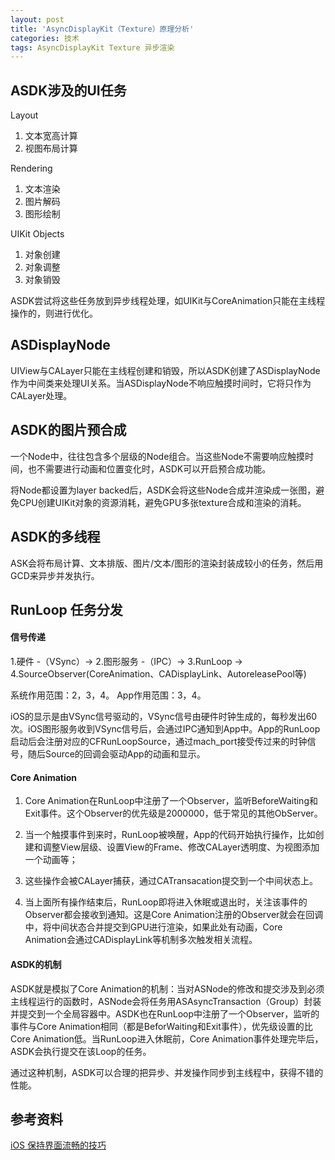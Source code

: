 ```yaml
---
layout: post
title: 'AsyncDisplayKit（Texture）原理分析'
categories: 技术
tags: AsyncDisplayKit Texture 异步渲染
---
```


## ASDK涉及的UI任务
Layout

1. 文本宽高计算
2. 视图布局计算

Rendering

1. 文本渲染
2. 图片解码
3. 图形绘制

UIKit Objects

1. 对象创建
2. 对象调整
3. 对象销毁

ASDK尝试将这些任务放到异步线程处理，如UIKit与CoreAnimation只能在主线程操作的，则进行优化。

## ASDisplayNode

UIView与CALayer只能在主线程创建和销毁，所以ASDK创建了ASDisplayNode作为中间类来处理UI关系。当ASDisplayNode不响应触摸时间时，它将只作为CALayer处理。

## ASDK的图片预合成

一个Node中，往往包含多个层级的Node组合。当这些Node不需要响应触摸时间，也不需要进行动画和位置变化时，ASDK可以开启预合成功能。

将Node都设置为layer backed后，ASDK会将这些Node合成并渲染成一张图，避免CPU创建UIKit对象的资源消耗，避免GPU多张texture合成和渲染的消耗。

## ASDK的多线程

ASK会将布局计算、文本排版、图片/文本/图形的渲染封装成较小的任务，然后用GCD来异步并发执行。

## RunLoop 任务分发

#### 信号传递

1.硬件 -（VSync）-> 2.图形服务 -（IPC）-> 3.RunLoop -> 4.SourceObserver(CoreAnimation、CADisplayLink、AutoreleasePool等)

系统作用范围：2，3，4。
App作用范围：3，4。

iOS的显示是由VSync信号驱动的，VSync信号由硬件时钟生成的，每秒发出60次。iOS图形服务收到VSync信号后，会通过IPC通知到App中。App的RunLoop启动后会注册对应的CFRunLoopSource，通过mach_port接受传过来的时钟信号，随后Source的回调会驱动App的动画和显示。

#### Core Animation

1. Core Animation在RunLoop中注册了一个Observer，监听BeforeWaiting和Exit事件。这个Observer的优先级是2000000，低于常见的其他ObServer。

2. 当一个触摸事件到来时，RunLoop被唤醒，App的代码开始执行操作，比如创建和调整View层级、设置View的Frame、修改CALayer透明度、为视图添加一个动画等；

3. 这些操作会被CALayer捕获，通过CATransacation提交到一个中间状态上。

4. 当上面所有操作结束后，RunLoop即将进入休眠或退出时，关注该事件的Observer都会接收到通知。这是Core Animation注册的Observer就会在回调中，将中间状态合并提交到GPU进行渲染，如果此处有动画，Core Animation会通过CADisplayLink等机制多次触发相关流程。

#### ASDK的机制
ASDK就是模拟了Core Animation的机制：当对ASNode的修改和提交涉及到必须主线程运行的函数时，ASNode会将任务用ASAsyncTransaction（Group）封装并提交到一个全局容器中。ASDK也在RunLoop中注册了一个Observer，监听的事件与Core Animation相同（都是BeforWaiting和Exit事件），优先级设置的比Core Animation低。当RunLoop进入休眠前，Core Animation事件处理完毕后，ASDK会执行提交在该Loop的任务。

通过这种机制，ASDK可以合理的把异步、并发操作同步到主线程中，获得不错的性能。

## 参考资料

[iOS 保持界面流畅的技巧](https://blog.ibireme.com/2015/11/12/smooth_user_interfaces_for_ios/)